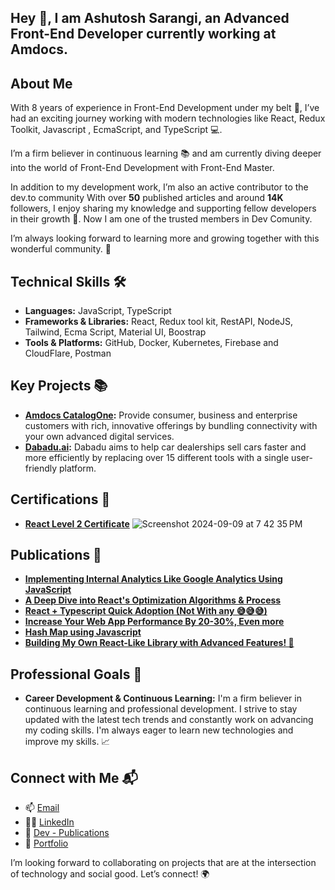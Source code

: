 ## Hey  👋, I am Ashutosh Sarangi, an Advanced Front-End Developer currently working at Amdocs.

## About Me
With 8 years of experience in Front-End Development under my belt 💼,
I’ve had an exciting journey working with modern technologies like React, Redux Toolkit, Javascript , EcmaScript, and TypeScript 💻.

I’m a firm believer in continuous learning 📚 and am currently diving deeper into the world of Front-End Development with Front-End Master.

In addition to my development work, I’m also an active contributor to the dev.to community With over **50** published articles and around **14K** followers, I enjoy sharing my knowledge and supporting fellow developers in their growth 🌱. Now I am one of the trusted members in Dev Comunity.

I’m always looking forward to learning more and growing together with this wonderful community. 🤝


## Technical Skills 🛠️
-   **Languages:**  JavaScript, TypeScript
-   **Frameworks & Libraries:**  React, Redux tool kit, RestAPI, NodeJS, Tailwind, Ecma Script, Material UI, Boostrap
-   **Tools & Platforms:**  GitHub, Docker, Kubernetes, Firebase and CloudFlare, Postman 

## Key Projects 📚

-   **[Amdocs CatalogOne](https://www.amdocs.com/products-services/catalog):**  Provide consumer, business and enterprise customers with rich, innovative offerings by bundling connectivity with your own advanced digital services.
-   **[Dabadu.ai](https://dabadu.ai/):** Dabadu aims to help car dealerships sell cars faster and more efficiently by replacing over 15 different tools with a single user-friendly platform.

## Certifications 🏅

-   **[React Level 2 Certificate](https://interstate21.com/certificate/?code=5I08TEX)**
![Screenshot 2024-09-09 at 7 42 35 PM](https://github.com/user-attachments/assets/9bf8f279-5cb9-4190-8839-1b768292be45)


## Publications 📄

-   **[Implementing Internal Analytics Like Google Analytics Using JavaScript](https://dev.to/ashutoshsarangi/implementing-internal-analytics-as-like-google-analytics-using-javascript-3l5m)**
-   **[A Deep Dive into React's Optimization Algorithms & Process](https://dev.to/ashutoshsarangi/a-deep-dive-into-reacts-optimization-algorithms-process-4k57)** 
-   **[React + Typescript Quick Adoption (Not With any 😅😅😅)](https://dev.to/ashutoshsarangi/react-typescript-quick-adoption-not-with-any--4hji)**
-   **[Increase Your Web App Performance By 20-30%, Even more](https://dev.to/ashutoshsarangi/performance-improvement-for-web-applications-1plk)**
-   **[Hash Map using Javascript](https://dev.to/ashutoshsarangi/hash-map-using-javascript-5d03)**
-   **[Building My Own React-Like Library with Advanced Features! 🚀](https://dev.to/ashutoshsarangi/building-my-own-react-like-library-with-advanced-features-49d1)**
  
## Professional Goals 🚀

-   **Career Development  & Continuous Learning:**  I'm a firm believer in continuous learning and professional development. I strive to stay updated with the latest tech trends and constantly work on advancing my coding skills. I'm always eager to learn new technologies and improve my skills. 📈

## Connect with Me 📬

-   📫  [Email](mailto:ashutoshsarangi95@gmail.com)
-   🧑‍💻  [LinkedIn](https://www.linkedin.com/in/ashutosh-sarangi-4a220a138/)
-   📃  [Dev - Publications](https://dev.to/ashutoshsarangi)
-   📄  [Portfolio](https://ashutoshsarangi.github.io/portfolio/#/)

I’m looking forward to collaborating on projects that are at the intersection of technology and social good. Let’s connect! 🌍

